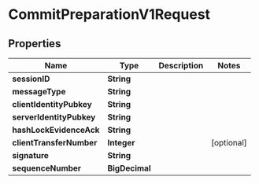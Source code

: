 

# CommitPreparationV1Request


## Properties

| Name | Type | Description | Notes |
|------------ | ------------- | ------------- | -------------|
|**sessionID** | **String** |  |  |
|**messageType** | **String** |  |  |
|**clientIdentityPubkey** | **String** |  |  |
|**serverIdentityPubkey** | **String** |  |  |
|**hashLockEvidenceAck** | **String** |  |  |
|**clientTransferNumber** | **Integer** |  |  [optional] |
|**signature** | **String** |  |  |
|**sequenceNumber** | **BigDecimal** |  |  |



